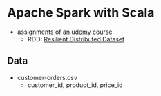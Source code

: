 # Apache Spark with Scala
- assignments of [an udemy course](https://www.udemy.com/course/apache-spark-with-scala-hands-on-with-big-data/)
    - RDD: [Resilient Distributed Dataset](https://spark.apache.org/docs/latest/rdd-programming-guide.html#rdd-persistence)
    


## Data
- customer-orders.csv
  - customer_id, product_id, price_id 
